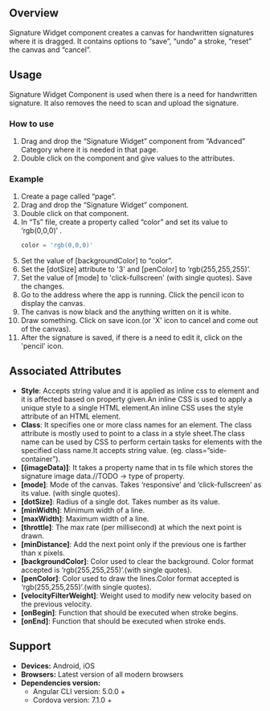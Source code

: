 ## Overview
Signature Widget component creates a canvas for handwritten signatures where it is dragged. It contains options to “save”, “undo” a stroke, “reset” the canvas and “cancel”. 

## Usage
Signature Widget Component is used when there is a need for handwritten signature. It also removes the need to scan and upload the signature.

### How to use

1. Drag and drop the “Signature Widget” component from “Advanced” Category where it is needed in that page.
2. Double click on the component and give values to the attributes.

### Example

1. Create a page called “page”.
2. Drag and drop the “Signature Widget” component.
3. Double click on that component.
4. In “Ts” file, create a property called “color” and set its value to ‘rgb(0,0,0)’ .
    ```typescript
    color = 'rgb(0,0,0)'
    ```
5. Set the value of [backgroundColor] to “color”.
6. Set the [dotSize] attribute to '3' and [penColor] to ‘rgb(255,255,255)’.
7. Set the value of [mode] to 'click-fullscreen' (with single quotes). Save the changes.
8. Go to the address where the app is running. Click the pencil icon to display the canvas.
9. The canvas is now black and the anything written on it is white.
10. Draw something. Click on save icon.(or 'X' icon to cancel and come out of the canvas).
11. After the signature is saved, if there is a need to edit it, click on the 'pencil' icon.


## Associated Attributes
- **Style**: Accepts string value and it is applied as inline css to element and it is affected based on property given.An inline CSS is used to apply a unique style to a single HTML element.An inline CSS uses the style attribute of an HTML element.
- **Class**: It specifies one or more class names for an element. The class attribute is mostly used to point to a class in a style sheet.The class name can be used by CSS to perform certain tasks for elements with the specified class name.It accepts string value. (eg. class=”side-container”).
- **[(imageData)]**: It takes a property name that in ts file which stores the signature image data.//TODO -> type of property.
- **[mode]**: Mode of the canvas. Takes ‘responsive’ and ‘click-fullscreen’ as its value. (with single quotes).
- **[dotSize]**: Radius of a single dot. Takes number as its value.
- **[minWidth]**: Minimum width of a line.
- **[maxWidth]**: Maximum width of a line.
- **[throttle]**:  The max rate (per millisecond) at which the next point is drawn.
- **[minDistance]**: Add the next point only if the previous one is farther than x pixels.
- **[backgroundColor]**: Color used to clear the background. Color format accepted is ‘rgb(255,255,255)’.(with single quotes).
- **[penColor]**: Color used to draw the lines.Color format accepted is ‘rgb(255,255,255)’.(with single quotes).
- **[velocityFilterWeight]**: Weight used to modify new velocity based on the previous velocity.
- **[onBegin]**: Function that should be executed when stroke begins.
- **[onEnd]**: Function that should be executed when stroke ends.

## Support
- **Devices:** Android, iOS
- **Browsers:**  Latest version of all modern browsers
- **Dependencies version:** 
    - Angular CLI version: 5.0.0 + 
    - Cordova version: 7.1.0 +

